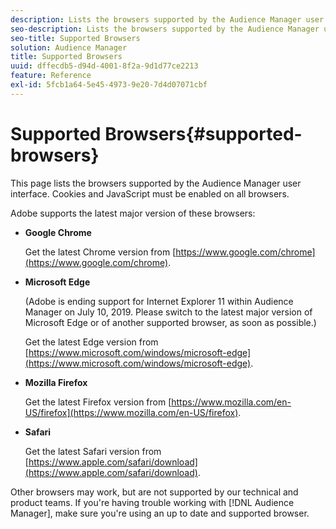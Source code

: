 ```yaml
---
description: Lists the browsers supported by the Audience Manager user interface. Cookies and JavaScript must be enabled on all browsers.
seo-description: Lists the browsers supported by the Audience Manager user interface. Cookies and JavaScript must be enabled on all browsers.
seo-title: Supported Browsers
solution: Audience Manager
title: Supported Browsers
uuid: dffecdb5-d94d-4001-8f2a-9d1d77ce2213
feature: Reference
exl-id: 5fcb1a64-5e45-4973-9e20-7d4d07071cbf
---
```

# Supported Browsers{#supported-browsers}

This page lists the browsers supported by the Audience Manager user interface. Cookies and JavaScript must be enabled on all browsers.

<!-- 

c_supported_browsers.xml

 -->

Adobe supports the latest major version of these browsers:

* **Google Chrome**

  Get the latest Chrome version from [https://www.google.com/chrome](https://www.google.com/chrome).

* **Microsoft Edge** 
  
  (Adobe is ending support for Internet Explorer 11 within Audience Manager on July 10, 2019. Please switch to the latest major version of Microsoft Edge or of another supported browser, as soon as possible.)

  Get the latest Edge version from [https://www.microsoft.com/windows/microsoft-edge](https://www.microsoft.com/windows/microsoft-edge).

* **Mozilla Firefox**

  Get the latest Firefox version from [https://www.mozilla.com/en-US/firefox](https://www.mozilla.com/en-US/firefox).

* **Safari**
  
  Get the latest Safari version from [https://www.apple.com/safari/download](https://www.apple.com/safari/download). 

Other browsers may work, but are not supported by our technical and product teams. If you're having trouble working with [!DNL Audience Manager], make sure you're using an up to date and supported browser.
